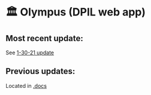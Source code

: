 # 🏛 Olympus (DPIL web app)
## Most recent update:
See [1-30-21 update](https://github.com/peterbayerle/dpil_olympus/blob/main/.docs/1-29-21.md)

## Previous updates:
Located in [.docs](https://github.com/peterbayerle/dpil_olympus/tree/main/.docs)